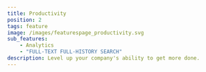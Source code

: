 ```yaml
---
title: Productivity
position: 2
tags: feature
image: /images/featurespage_productivity.svg
sub_features:
    - Analytics
    - "FULL-TEXT FULL-HISTORY SEARCH"
description: Level up your company's ability to get more done.
---
```

